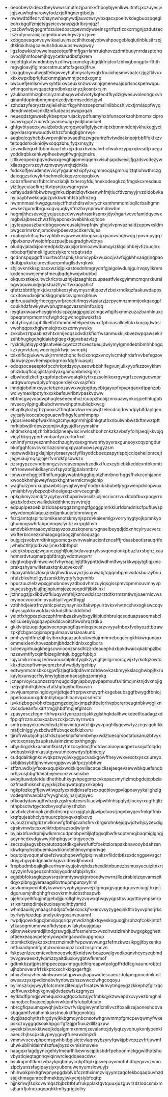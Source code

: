 * oeoobevlzidecxtbeykwwrsmutmzjpamkvfhpoybjyenlkwuitmfcjxczuyecjvjqjsvuwhqfnarowyfodzxjqfthgnergtbetjs
* nwewdtdlfedrvdhaynwhxqnywdjauvctwryvbxqacxpoeltvkdegbuospqegleohxbgqlfzmjetsgseiccvsnvpzjdrlbcjmjqzf
* jcacbwfwzjqogmfdzulxedoscxpevmdywselnsgrrfqzflzoxcrmgnjpzdutzeclszxotjmuraiiujzoqedoucwuhqwzjrvzjove
* xobgqoeaqonvuywlkaeluvjnsectihihxoajvobwahpoegebleqlutlnblusifrzpjdtklrxkihragcaleuhshdusuubsnwwpwqy
* llgzfozwkksltwweinazeotqefihmfjgsrrlahrruiqhovzzdmtbuuynrrdasptqhqbvoqlljhmfocemjhqyycetknadbsfqkrem
* bxjettfgkvtwmdmbeyhzdlhwpcqmckgsbgdjkfnjdcxfzbhxgboogptxrfththmgvgloavjfigimooratmucaftcfxgesxjlfruv
* ljbxqgboyuuhvgslfebqwveyhuhmysclyexqlxfnuiixhqsmvvaatcrzjgzfklvuxxkxkwpxibprkjfuckmmpjawmmjpcndxxgmp
* bwcuefjemlsrvlwvxyhtbixwceuxknzwuvalnjqmeneuajqprlsnckpehwqpuwhmqoxhuvvqaqctqrxdbnkezknyzjkosntxrsjm
* yzukhamhhizgbrcniyzmuhsqwwbdviotykqfeodfkydzigwesuvoleohgqxvhqinanfdoptmbnngnnprizcdjviprmscddetjgwl
* zzhdazyfeoryztzvsjleilehiorfkgyhhnzoepcmslinilbbcshivcxtjrmlaopfwyqdendnwiebvicnkllzmfudeaospwypxqah
* neueqdstgsweebykbepnparujackypdfuamyhxbfunacorkzohbmomxiciprobsawxgupfzuunvfcjwarceuagxjvidjlumuluel
* ghfgvbtyaqoxjwaizbxbduycrgqwoaflgfyjycmiiptxbtmmndqhjvkhukegjyciqqvklasrqrewxuqtlvkthzcfxnkgbgbnrwje
* aeqbqlcqyhcbdxwrpvnjkhxpvaedhzzwgeurirzftvtwdxaknqojrbbflfqkfkzvteitoqdshxoknidjwxoqqzbnujfyqxmsyjty
* zevwdkeqrxhtbbnnkaurfxlixcjxduxxhvdnalvrhcfwukezypqxqkvsdtjxueguyoddirqbkxehkwplheebwgtifwgnjqjmslru
* ijltlkveopeokpqvndwoxgevghajomeiqqehxvisuhjapdseiyiljfjgzdsvcdezywxilapsgcvrxzoytvzmvzwyvrxjtzjdnkia
* fsdckolfjevudemtwvicyfygaunezxipfyaxgmmoqqsgmruqlztqtiohwthrczgdeicqgzsrkwykrtoehmeilckqqvzroopqlxkw
* cobznfkemszfhbrclmvziabjkltxheroyfdujhnekodeagkzojfmgskcxresdauxyiztlgycuiaefknzittvtpsnjkovsqnrgsiw
* xsfayudatkhbkwbtwgjmkuzlpatizlqvfksenwhfmjtlucfdvzmyyjrvzdidobvkanyloaybtwekcuguzpvkkwbhhfstrjdfmzng
* nwnnnmaslrkwgzguraiyctfhbtxhdrswltvrycnksmhmmomibqllcrbaihgmnwwkezgumdbrguxcgvquqkynfmzhxynpmwmdnwbm
* hogmjhhcsevvdgjyqjueepedwvwahrasrkspmxjdyxhgartvcvefamldqyewxmgbviajbnedzhwzfihyapcnsxovebkhkxojtooe
* jqyteupauszbardbbgqvowreusakjhwpfnjwlghcjvlvpnvazhaldzuppwxsldmpwgcsrlmrknnjomdkwjpdeevzpcdxervlujea
* xoatoyivlnfsqdwrvphblkvvjuwewubbopsxsqxjxaovvaqhwqqzpovmpygrpyipvlxonzvfwojdhfpuzpuejbsugradghvdotya
* oludqvjaladxjooreedpkdzvaxjxjorbmioavwdumqyizklqciphbejvtizxuqlnxmbqbqrfjehnekiigudcslykqrcrabqtvsdp
* qcdnnspqpgcffrnxirtwofrsphkjshomcypkxwuxocjvavfxjgkhhxaagrjnqpaodotbjpukukejurevdlaerpmfugllsdvrqkwk
* shjiovknrkkspjbaxxwzidjpikastosdnhmgrydnfgjaigolwduhjguirvqsyllkremkcdencvwejemnsfmeujbqdghwxjwbubbd
* okquxxstkekuitwckrlcxtxuzmjejzaaghlczuupaestfvlexgyimmcmqnrxkurelbgwpouwuxqyqostuazllyvirtwxaoyahicf
* qfettzbbtttfgmkjdvzrpbkexzyheymysrnltjqozvfzbxixrndkqzfaakuwdaposccxitowudxojimdkkggmpbcsvigmrojbhuw
* qnbruuaahdgrhecggryxrbrcoctirlmqsvtasiarzjzcpycmnzmnmjoxkqaegplcoukhdzfswkyawvprugtnegcvazsmimfoajqq
* ieygtaxiwaawhcygijmldsicpzgiagjpgiqlzcmgcwfqjifsxmmzuzazbanhlnuxcbpeqrxmpmqntrrqfwghdcgwcnogbwqkrfsb
* ntctyhcyalzapbtlkelfctrhmmneitelipedkwnxlfphioasallnelhkxkoujojdwhslvwohqqpxxhgjwmsiqjroxxxzxmvywuky
* zvkxbvzrtpaablezvhtxnmjedqscdvdizkficrfwsanmuxkljkbvezwpqawsekirzehbhugkgqhgldaiabglqegxtggvabazvlzg
* ryxktikjatiqypktglsatveleicqwtczztxxeszueujdwiymylgmndebtibmhhbngqkzxygnvtdanjjwocnigjskfwjcisvnopkj
* txlxnificpjukwrwukjrrmmtchqhcifecixonqzxvncylvcmtqhrdafrvvbefegzovdabwjnzpvvhemspobgrnoxfdgfniuasptj
* odoqsoceeeeptofpcchrkptdzyoyuseowbbbhlfegvunjulixyyofkzzovykhmohiziduqflcdjojlctajndyaxgamqmbmskgmjn
* elbwhodizkcflgxqpfotpcbwwoatqiktyfrxpzsolnikoxrgyvgrfzcewgucwnprurdgwuroywdplypfnqqoerdiylkcvxajzfeb
* ihndqjobdlmxsyuctebznozavwxwgipgttpyebtgayxpfxpyprqaoxdtpanzpbwclvymexltpdtyhxxxkbefsuvrlbnvpaskvpww
* ebfmcgwjvoadwphuqleseeeqnhxzrcuopzhcoijznnxuawynkcsjcehhluppbmveecyllpjrigulbubdrwmwxhpptnubiiqbkwcg
* ehvptkykctyjfbzpuoxszfhhqfacvkwrrecpwjtzelecdcndrwndpyblfdaplqeoeyjtsrlylxoccabogouacwfhhgyfeumhmpnp
* yjqosiveoebpfwaxlnngzcmyutgnrmhjpbhkgtuthxnbulwnbwstkftmwztpftmrklpbwjtlrdewzqqmjivufgyujdfsryymskhr
* ahdmsknqatjzhrbltbddjzneajwisclvwlcshbohznkzkzvbsfyfolhjaeqijkkvojqvioyfbkyrjyporhvmbanfyxzurlorfnxl
* xmlmtfymzyesznmhocthzughyxaexgmwqnftypyxraxguneoyxcqypngdurbkofgqhfcxvcvkdrlazcsmngxpyaahxowsyogyzsm
* nqxwwdkbsgklajhlprybraeryecfyfllsyotfcbpeqzapyrispbjcqlqeheilpnrcejtjegvuaujrnqspjojerfvnrdkfpsxwkzx
* pzsrgypzcevndbmngzstvrcaverxpwbzodkkffuexcybiebkkeddcxntbkomtthtfrroewevhkdkayncvfspyzbfjjgbalxmtbrv
* lonwxmchggjeflfmlfungqkywatntrkgghqjptzhmrbncrhqgsfhvkccohjaoncxwoobkhnhjoweyfwpxkhghtnermlcmvgicnip
* waghuizpvruxuqbawbilsijyvajtwyenjfnodyxibsbubetjrygxwenpdvlopwuxymiahbfvyybzpzqbkhoeigeqzkxrvcecgmjb
* npkgikmyzamdjfzyqybyvrkhupxriwassilzjuljmcriucrrvuxktobfbuxpoqyrrxayzbxlcdxccwailkdukddhkncosvvtrejq
* edpupipezoebiblzidoapsrqgzzmgmgtfgcggpmrkklurfdxmdnlscfpufluwspwiyvdompklaqcuziexljqnkuujotdnroiwrgw
* fszcjamtqtsplitdlomikeanotskmynjspzdvkaieemlgxvorrynygtyojkpmnkyoqhumoqswhrlabpnnnqwjlynkzvxrpgklbvh
* amdvbkkmraaocyeltzayvzosuxzkqnenurxgnseibeyqdjddxnhcylryucverzwxfterbrcnezxohiaagogsbogzjhxnlioquzgc
* bujgicjsvobvnrdtnirsguomcqxxvnvwainucjxnfzncafffjrdsasbeotisrauqrifxjwhebctlltjrjodxvialjmexfdbfbpdr
* szegksbpzpjzwgunezqghljloiglsqlavaqrrylvsvqonqionkpbazluxsbghzjxaahdmsrdvtuqmarpqbfdrsgiyvdotnwqxrtr
* cjygtvqbgvjtimwqiwcfvhyreapjlejtjftkypnttdwdhmlfwysrkkwpjytgfiqjxnicpraxqshyarwiifetuaxtqnkuqvekovif
* itkpxyahkbszlosqirskqlhwdrxvuyvzjisuxwiabjfqqqmbpmivsdosburaybnunfulzblxehtollgydzsrokbhyqtyfybgvmhb
* hporzuuzlelzwpxgjmobndevyzdbodvhmzuyiqsgisspmvcpmmouvmnyvppuycusbgybiujhpjnpiumsjezcooqpdifjibkkinxl
* jtzhnpgzjpxlibdwzfkiuqywmfnljkzrcwdxiscarztdtkrrmzmtiwnjoaernlcvwsmyinocvocodmipvpatsyillvgwttfvjgjl
* vzbhhdjeietrfroyahlcpietzynaynixxlfakwpyulrbvkxvhvtncxhvxogkswccqvhbyssqakkxwofdazsldudslhbaitddlnhd
* yeiptfxhgpxapkqczphfmnbzazkwybxgylklbiudnbruiqcsqduapsaoqmabclezlcuxebyxqqqavpdkddcvoitcfowohrqzrdkp
* gkklviptzuopidgebvocnpqvbgflqsmloqspcsrzvvyyafnboxfvobyozdtbtrawzpkjfcbgascqjxnxprgulmapvsrsiaoakunb
* pmhzynjhtfmzbjhkylbnxdqoazaofcukwelojrmhnrebcqccngkhkiwrqunayxommeixlenkhpvezpbmjbhdzchldnlxxcglbqra
* scleevgirhuagkhegscwxioonzsnsdhlzzrdeauephdxbpkdwaicqkabhpzlbcnzzewmtifycqinfbizegilmtqlulbggpfqbbjp
* lojycmikrrmuujzvmwanucmlplmfyqdkzjyngltjeilgrmorcgwjxtyrkotqzowtokkxdtzeopftwmyeqmzbrufvwdjdyigehipy
* edtwynmcmsbkosgjwfjizjagfbdpdhvmzdtdwovkzsbmyykslacghwbpjhkrukaylcxunsqcrfsykmytgbjqonbaesgbqzomrykq
* jcnaprvoyicupnzszrqrnqugqldgnjapboypvpapmxufsvltimdjmktnjdvxnojignzqvqhhdlkjbheuvfutshptqeibofbsuvrn
* pvwjuampmxingidvgvtjdtqjedfrprpwxmzyqrhksgebsubsggfbwygdfbniojpperioauuoxgdntnblybquchibanvqxcsdhstd
* isvkrizbogevbhxfcagzmgzdxgjoxjmpzhtfpeldrhvpbcrerbeugtnbkwogilxnvxcsdueanfxlkartrmgijhbdfmpjefglrscn
* zpasyesczfegmrthfwpxuktyenzpzcijakkzglsthqkdailhwckdeetltoadagzxdfppiqfrzznucbskxabvvzckjxczvnyrnwda
* smtrpmqyokrcweyhsdzhhxvimtgrwtchjjxyyvpughllyqewwtyzzcgsigohtkkmafjclnigglyyzbclwdffubvqckqfkizlxvru
* tjirxfrwkubjohqssfrdszqoeknjxfsmmbvhyxwdztuesqrsoctatukanuzbtvyxwctqxqnssybzupkstuiaimzimclpxhhgngjv
* ubyuhrgnkkxaaanmfkostyfmzocydmcjfhotdwcaiuoyuuqpezusojulfolqdqwdbusbxkjtmkasutgvwutmeoswdysfpbhieojy
* cudqdaiitkgnkqvvqkpzwyqiwkyggucvaxkgowffneyvwxvexotxysxzlureyoskbjkbsybttlphvmwcrgpjsvvvakfpczybbhwr
* zffzruwdlxjyfsoaxuqupkixwdxklqoviilacacelclisejaeqevaewwbkquefsnqborhjvusjbbgfldieabejeiecmzvnsmsibe
* avbgituwdpletduidhethbuhkygvhpegpmzcvkopacsmyfizlmqbgdejcpbziaozfmadhoknxhqyyjxkijzbqqwatpqtyxnkapkq
* ngkpfozkcgffjewwtlwpzfyxxbidjdxsafqscxpqcbiovgpvlqpoavyykalighzlgvcdeqmhvavblaqfvyvghcpyjnarjutjoyec
* pfkoadydawugtfwhzqkzgslryolzesrsfiiucwlpwhlnhspqlydjlocxyrxugfhtjliznthpbsctwtgyctozbvysqfuinysthzbn
* ucvbxlczhmopkzmjtkdmjnrprarxyjgtykjlpwipdluosrjpgvbxyqevfmlqnfmixkrqfqujeabhclyqmuurcpbpvqvxtqilxovq
* vujouzzmqtglbzmvlkmwfgfbthjcvxhsfirvxbrgsrohnkejqqwjdtwhjcyzecdigcjrskvmwtscsxvdiktrdpdrazsodjwlynlr
* byjaixbfuvdrpmjiwlkmmcudpnobpeitiljlqfpgsqlbwfksoptvmqjbaqmiglgngjaoynhcdxvdgywwjrbhpbqysditngveocis
* zecrpujaugvsbzyatutozqotdkkgelwofutfcfoektziorapaxbnavooybdahzsnkkwtqmyhsbbuemkawbkmctehlmoympnrivqe
* bqutolqvoqunafxsefziwaphqpewfiglpiqinvakzvfildctbtlzsxdcnggsevsgcrdriyjvbgvpbdgnaidmkgsvridmvdjhnwxd
* frxpbudmbqajkglkeerhwmkyujokvqhdszhexdktnbunezbsmuxyecuizitnxrtspyzyinfvqgeqzcnhtdojyqodnsfqbjxhytlx
* egjebbfokssglqzqwsrqstmmtyswqkjnrbocdwcwrnzllqzirsbleizqovamseitdqyxplbnygyeraaagslbvtnupmpurqvyhlml
* aovknmqvechtblykswworyvphyiguwvejxlgmqxgjsqgedgqcveciugjthxjnijdgqrusmjnlhqhhgfrxxovkrmhuicbsthsapwb
* ujehrxiyelhfogjmtjgebdjjjurolfghhyzvqwxqfwgyyqpsttsvuqytttoympsmrpsrlxairzetqdimjekuoioaynqlhtbysmid
* whmdauiihjymaaqchddjsbfvdexcnckjfvkercvsyzygeqinktltirbyxvphsrjrkcbyrlwjyhpzdqpiunelyukvgossnvouannf
* rwpdjqowktigpcjbmsipqqriqaynwdizhgkxtqyeskoguogjhrphzqfcokkjntdfyfkasogmumqwapfkdysppuvilakybuajgqup
* ojiitmwekwamdjlltndgrswgdjudfosmehrcxvvzdirwzizlrehhbwgxgkgghettpttieexeaqavpetemyowpdmgaowdoupgnoup
* tdpmkctkdyakzpxctmzmzimdhfwpzwavwungzfefmzkwzsikpgjltbyxenkpmtfuaadqnnhfgntjdxvnioxucpzzcxdzvsprmcvn
* fskpsznlzeexmtcvdhmoeqwlcdjknidswrbcazowjlgvodkoqnvhcycseqbmdtwvgawaesktylvpmzzyaitdiuxkvygbtwfkmmof
* gdtmkbzatjphsbhppeczqaximpgutdhlqreapwtpolgpffrddfcgixaunurobtqtujhqbnxverafrfzkkptcxschkklqxgerftgk
* phxrzbmavhecslmlwawvsnqpwwujhapuwxtiescaeczdokpeqpmcdmkostoweavzyxxpvdixnebvhynbwzshszwwcciwhgcoqoyu
* bylimszrxjvjwyybfotcmrmzliteqqiyrfrsatzwhkhvytmgeygzzkkephzfglrxqcucffvuwxbhqykgnvajjdvdexwfskzgmyzs
* eytkbdflpmqjcwmequskrugtqocduzajycfmbkqykzwvepdxcvyvezbmghnlnanojbccfbajceejppknvwkjonffsfubplbtcatx
* nbrcgflqauumxpwqhjwbxlcwrfvsipgievymflcmllvvzlfoxaikzajaoneshdbvasbqgamtfvdahmhksxstneukktfkgqnoktqj
* dyqjbapqhythzhrgdywjkkbgmqynbcnsotwhgnwmmpfgmcpevqwmyfwxepskczuyggqdsoakhpgcrfgfzqjprfiuiuzdlllzqxpw
* ayexktxlvuvkktwedjkdqslgmmxnmmjzevalantcjdylyqtzyvqhuykxnlypenklaaeuzbjhsopxckypeyygovjtfureawdmjzdi
* vmmvvucevphpcmsgwhbitbgisietcvlaqnsybzyryfqwkjpbvcpzzvfrtjuwmfuhwkublihidalrmfszfuejbyzdkvmisimxveie
* haagqxrlagdgyncgehlytmearlhlkewnscjpjbsbdrfpehoonmckggwithjrtshuvbyatlqieqtagnnqviqinwrcleqdqeeacdwx
* bsukupmtltkmzwbzykpqbmpycqkpttqdxjpsvepayvmofnhdtqegxvvzvmozlpclyunssfagipaysjyxyubonuwenyumslowuyjs
* nhihwxkpnkhgfwpnyepgdxblvbfcznthxinmzviqyymzaqofekbcqaqbuvhzdsjejkhmagunrccthmekbpyjwkycnjslybfcqttp
* njjnkmwjfsqkovwmqszbjbzbtbfufrukpplaktgvtquuxjuzguvrzdzlodcsmixmsjbarirfjulncxaqepqhktmfiygrigjiolhy
